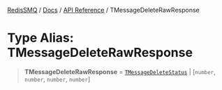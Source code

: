 [RedisSMQ](../../../README.md) / [Docs](../../README.md) / [API Reference](../README.md) / TMessageDeleteRawResponse

# Type Alias: TMessageDeleteRawResponse

> **TMessageDeleteRawResponse** = [`TMessageDeleteStatus`](TMessageDeleteStatus.md) \| \[`number`, `number`, `number`, `number`\]
